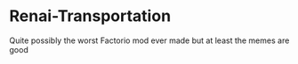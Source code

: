 # Renai-Transportation

Quite possibly the worst Factorio mod ever made
but at least the memes are good
